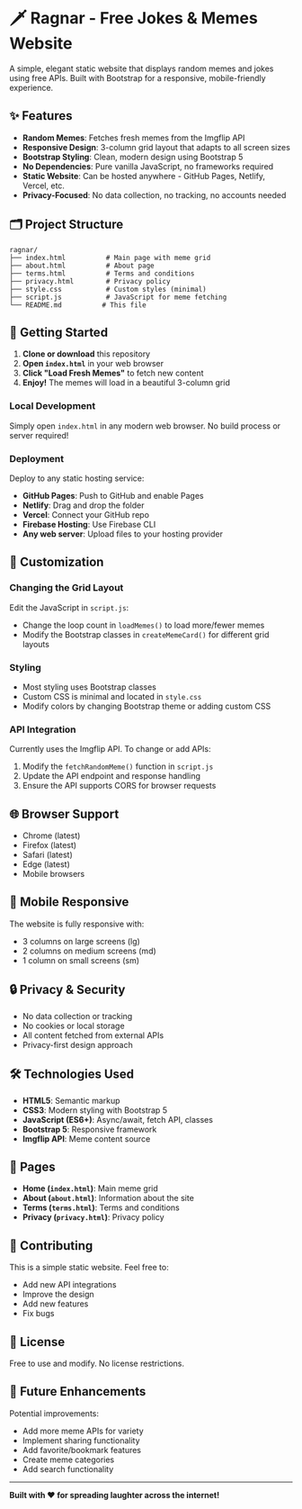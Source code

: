 # 🗡️ Ragnar - Free Jokes & Memes Website

A simple, elegant static website that displays random memes and jokes using free APIs. Built with Bootstrap for a responsive, mobile-friendly experience.

## ✨ Features

- **Random Memes**: Fetches fresh memes from the Imgflip API
- **Responsive Design**: 3-column grid layout that adapts to all screen sizes
- **Bootstrap Styling**: Clean, modern design using Bootstrap 5
- **No Dependencies**: Pure vanilla JavaScript, no frameworks required
- **Static Website**: Can be hosted anywhere - GitHub Pages, Netlify, Vercel, etc.
- **Privacy-Focused**: No data collection, no tracking, no accounts needed

## 🗂️ Project Structure

```
ragnar/
├── index.html          # Main page with meme grid
├── about.html          # About page
├── terms.html          # Terms and conditions
├── privacy.html        # Privacy policy
├── style.css           # Custom styles (minimal)
├── script.js           # JavaScript for meme fetching
└── README.md          # This file
```

## 🚀 Getting Started

1. **Clone or download** this repository
2. **Open `index.html`** in your web browser
3. **Click "Load Fresh Memes"** to fetch new content
4. **Enjoy!** The memes will load in a beautiful 3-column grid

### Local Development

Simply open `index.html` in any modern web browser. No build process or server required!

### Deployment

Deploy to any static hosting service:

- **GitHub Pages**: Push to GitHub and enable Pages
- **Netlify**: Drag and drop the folder
- **Vercel**: Connect your GitHub repo
- **Firebase Hosting**: Use Firebase CLI
- **Any web server**: Upload files to your hosting provider

## 🔧 Customization

### Changing the Grid Layout

Edit the JavaScript in `script.js`:
- Change the loop count in `loadMemes()` to load more/fewer memes
- Modify the Bootstrap classes in `createMemeCard()` for different grid layouts

### Styling

- Most styling uses Bootstrap classes
- Custom CSS is minimal and located in `style.css`
- Modify colors by changing Bootstrap theme or adding custom CSS

### API Integration

Currently uses the Imgflip API. To change or add APIs:
1. Modify the `fetchRandomMeme()` function in `script.js`
2. Update the API endpoint and response handling
3. Ensure the API supports CORS for browser requests

## 🌐 Browser Support

- Chrome (latest)
- Firefox (latest)
- Safari (latest)
- Edge (latest)
- Mobile browsers

## 📱 Mobile Responsive

The website is fully responsive with:
- 3 columns on large screens (lg)
- 2 columns on medium screens (md)
- 1 column on small screens (sm)

## 🔒 Privacy & Security

- No data collection or tracking
- No cookies or local storage
- All content fetched from external APIs
- Privacy-first design approach

## 🛠️ Technologies Used

- **HTML5**: Semantic markup
- **CSS3**: Modern styling with Bootstrap 5
- **JavaScript (ES6+)**: Async/await, fetch API, classes
- **Bootstrap 5**: Responsive framework
- **Imgflip API**: Meme content source

## 📄 Pages

- **Home (`index.html`)**: Main meme grid
- **About (`about.html`)**: Information about the site
- **Terms (`terms.html`)**: Terms and conditions
- **Privacy (`privacy.html`)**: Privacy policy

## 🤝 Contributing

This is a simple static website. Feel free to:
- Add new API integrations
- Improve the design
- Add new features
- Fix bugs

## 📝 License

Free to use and modify. No license restrictions.

## 🎯 Future Enhancements

Potential improvements:
- Add more meme APIs for variety
- Implement sharing functionality
- Add favorite/bookmark features
- Create meme categories
- Add search functionality

---

**Built with ❤️ for spreading laughter across the internet!** 